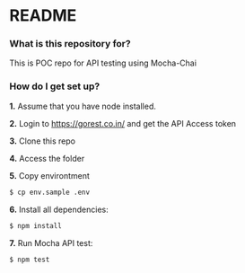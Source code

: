 # README #

### What is this repository for? ###

This is POC repo for API testing using Mocha-Chai

### How do I get set up? ###

**1.** Assume that you have node installed.

**2.** Login to https://gorest.co.in/ and get the API Access token

**3.** Clone this repo

**4.** Access the folder

**5.** Copy environtment
```sh
$ cp env.sample .env
```

**6.** Install all dependencies:
```sh
$ npm install
```

**7.** Run Mocha API test:
```sh
$ npm test
```
